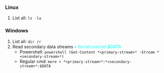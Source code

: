 ### Linux
1. List all: `ls -la`
### Windows
1. List all: `dir /r`
2. Read secondary data streams - <span style="color:aqua">hm.txt:root.txt:$DATA</span>
	*  Powershell: `powershell (Get-Content *<primary-stream>* -Stream *<secondary-stream>*)`
	*  Regular cmd:	`more < *<primary-stream>*:*<secondary-stream>*:$DATA`
